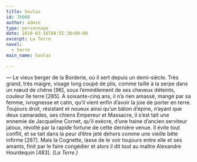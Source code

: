 ```yaml
---
title: Soulas
id: 76068
author: admin
type: personnage
date: 2010-03-16T08:55:30+00:00
excerpt: La Terre
novel:
  - terre
main_name: Soulas

---
```

— Le vieux berger de la Borderie, où il sert depuis un demi-siècle. Très grand, très maigre, visage long coupé de plis, comme taillé à la serpe dans un nœud de chêne [96], sous l&rsquo;emmêlement de ses cheveux déteints, couleur île terre [285]. A soixante-cinq ans, il n&rsquo;a rien amassé, mangé par sa femme, ivrognesse et catin, qu&rsquo;il vient enfin d&rsquo;avoir la joie de porter en terre. Toujours droit, résistant et noueux ainsi qu&rsquo;un bâton d&rsquo;épine, n&rsquo;ayant que deux camarades, ses chiens Empereur et Massacre, il s&rsquo;est tait une ennemie de Jacqueline Cornet, qu&rsquo;il exècre, d&rsquo;une haine d&rsquo;ancien serviteur jaloux, révolté par la rapide fortune de cette dernière venue. Il évite tout conflit, et se tait dans la peur d&rsquo;être jeté dehors comme une vieille bête infirme [287]. Mais la Cognette, lasse de le voir toujours entre elle et ses amants, finit par le faire congédier et alors il dit tout au maître Alexandre Hourdequin [483]. _(La Terre.)_